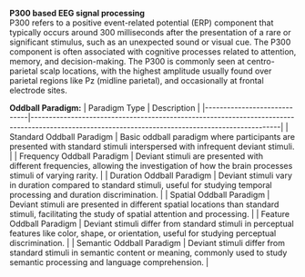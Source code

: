 **P300 based EEG signal processing**<br/>
P300 refers to a positive event-related potential (ERP) component that typically occurs around 300 milliseconds after the presentation of a rare or significant stimulus, such as an unexpected sound or visual cue. The P300 component is often associated with cognitive processes related to attention, memory, and decision-making. The P300 is commonly seen at centro-parietal scalp locations, with the highest amplitude usually found over parietal regions like Pz (midline parietal), and occasionally at frontal electrode sites.


**Oddball Paradigm:**
| Paradigm Type               | Description                                                                                                                                      |
|-----------------------------|--------------------------------------------------------------------------------------------------------------------------------------------------|
| Standard Oddball Paradigm  | Basic oddball paradigm where participants are presented with standard stimuli interspersed with infrequent deviant stimuli.                      |
| Frequency Oddball Paradigm | Deviant stimuli are presented with different frequencies, allowing the investigation of how the brain processes stimuli of varying rarity.        |
| Duration Oddball Paradigm  | Deviant stimuli vary in duration compared to standard stimuli, useful for studying temporal processing and duration discrimination.              |
| Spatial Oddball Paradigm   | Deviant stimuli are presented in different spatial locations than standard stimuli, facilitating the study of spatial attention and processing. |
| Feature Oddball Paradigm   | Deviant stimuli differ from standard stimuli in perceptual features like color, shape, or orientation, useful for studying perceptual discrimination. |
| Semantic Oddball Paradigm  | Deviant stimuli differ from standard stimuli in semantic content or meaning, commonly used to study semantic processing and language comprehension.   |

